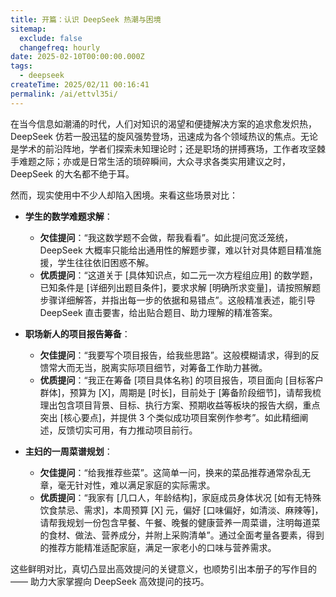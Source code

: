 ```yaml
---
title: 开篇：认识 DeepSeek 热潮与困境
sitemap:
  exclude: false
  changefreq: hourly
date: 2025-02-10T00:00:00.000Z
tags:
  - deepseek
createTime: 2025/02/11 00:16:41
permalink: /ai/ettvl35i/
---
```


在当今信息如潮涌的时代，人们对知识的渴望和便捷解决方案的追求愈发炽热，DeepSeek 仿若一股迅猛的旋风强势登场，迅速成为各个领域热议的焦点。无论是学术的前沿阵地，学者们探索未知理论时；还是职场的拼搏赛场，工作者攻坚棘手难题之际；亦或是日常生活的琐碎瞬间，大众寻求各类实用建议之时，DeepSeek 的大名都不绝于耳。

然而，现实使用中不少人却陷入困境。来看这些场景对比：

- **学生的数学难题求解**：
  - **欠佳提问**：“我这数学题不会做，帮我看看”。如此提问宽泛笼统，DeepSeek 大概率只能给出通用性的解题步骤，难以针对具体题目精准施援，学生往往依旧困惑不解。
  - **优质提问**：“这道关于 [具体知识点，如二元一次方程组应用] 的数学题，已知条件是 [详细列出题目条件]，要求求解 [明确所求变量]，请按照解题步骤详细解答，并指出每一步的依据和易错点”。这般精准表述，能引导 DeepSeek 直击要害，给出贴合题目、助力理解的精准答案。

- **职场新人的项目报告筹备**：
    - **欠佳提问**：“我要写个项目报告，给我些思路”。这般模糊请求，得到的反馈常大而无当，脱离实际项目细节，对筹备工作助力甚微。
    - **优质提问**：“我正在筹备 [项目具体名称] 的项目报告，项目面向 [目标客户群体]，预算为 [X]，周期是 [时长]，目前处于 [筹备阶段细节]，请帮我梳理出包含项目背景、目标、执行方案、预期收益等板块的报告大纲，重点突出 [核心要点]，并提供 3 个类似成功项目案例作参考”。如此精细阐述，反馈切实可用，有力推动项目前行。
  
- **主妇的一周菜谱规划**：
    - **欠佳提问**：“给我推荐些菜”。这简单一问，换来的菜品推荐通常杂乱无章，毫无针对性，难以满足家庭的实际需求。
    - **优质提问**：“我家有 [几口人，年龄结构]，家庭成员身体状况 [如有无特殊饮食禁忌、需求]，本周预算 [X] 元，偏好 [口味偏好，如清淡、麻辣等]，请帮我规划一份包含早餐、午餐、晚餐的健康营养一周菜谱，注明每道菜的食材、做法、营养成分，并附上采购清单”。通过全面考量各要素，得到的推荐方能精准适配家庭，满足一家老小的口味与营养需求。
  

这些鲜明对比，真切凸显出高效提问的关键意义，也顺势引出本册子的写作目的 —— 助力大家掌握向 DeepSeek 高效提问的技巧。